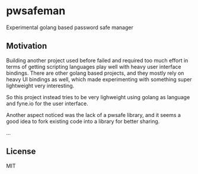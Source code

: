 # pwsafeman

Experimental golang based password safe manager

## Motivation

Building another project used before failed and required too much effort in terms of getting scripting languages play well with heavy user interface bindings.
There are other golang based projects, and they mostly rely on heavy UI bindings as well, which made experimenting with something super lightweight very interesting.

So this project instead tries to be very lighweight using golang as language and fyne.io for the user interface.

Another aspect noticed was the lack of a pwsafe library, and it seems a good idea to fork existing code into a library for better sharing.

...

## License

MIT
